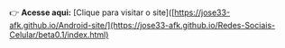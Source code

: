 
👉 **Acesse aqui:** [Clique para visitar o site]([https://jose33-afk.github.io/Android-site/](https://jose33-afk.github.io/Redes-Sociais-Celular/beta0.1/index.html)
